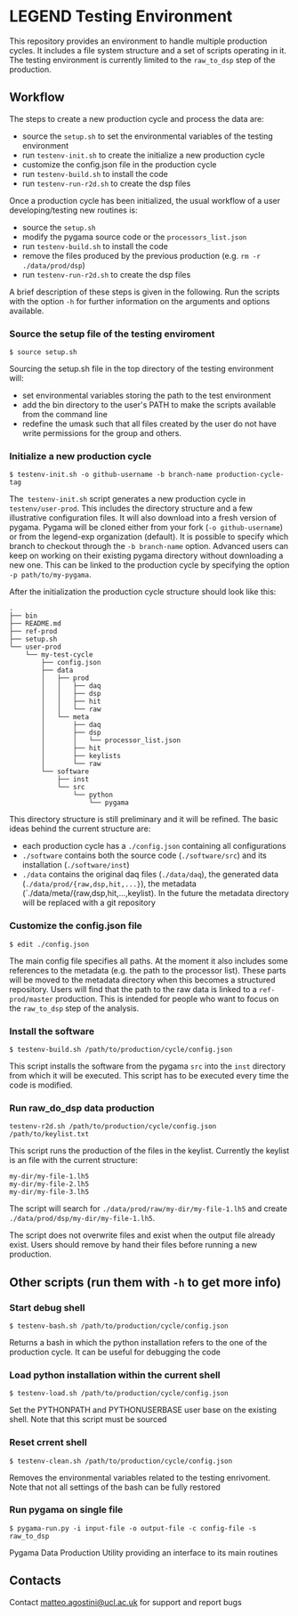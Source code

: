 # LEGEND Testing Environment

This repository provides an environment to handle multiple production cycles. It includes a file system structure and a set of scripts operating in it. The testing environment is currently limited to the `raw_to_dsp` step of the production.

## Workflow
The steps to create a new production cycle and process the data are:
* source the `setup.sh` to set the environmental variables of the testing environment
* run `testenv-init.sh` to create the initialize a new production cycle 
* customize the config.json file in the production cycle 
* run `testenv-build.sh` to install the code
* run `testenv-run-r2d.sh` to create the dsp files

Once a production cycle has been initialized, the usual workflow of a user developing/testing new routines is:
* source the `setup.sh`
* modify the pygama source code or the `processors_list.json`
* run `testenv-build.sh` to install the code
* remove the files produced by the previous production (e.g. `rm -r ./data/prod/dsp`)
* run `testenv-run-r2d.sh` to create the dsp files

A brief description of these steps is given in the following. Run the scripts with the option `-h` for further information on the arguments and options available.

### Source the setup file of the testing enviroment
```
$ source setup.sh
```

Sourcing the setup.sh file in the top directory of the testing environment will:
* set environmental variables storing the path to the test environment
* add the bin directory to the user's PATH to make the scripts available from the command line
* redefine the umask such that all files created by the user do not have write permissions for the group and others.


### Initialize a new production cycle
```
$ testenv-init.sh -o github-username -b branch-name production-cycle-tag
```

The` testenv-init.sh` script generates a new production cycle in `testenv/user-prod`. This includes the directory structure and a few illustrative configuration files. It will also download into a fresh version of pygama. Pygama will be cloned either from your fork (`-o github-username`) or from the legend-exp organization (default). It is possible to specify which branch to checkout through the `-b branch-name` option. Advanced users can keep on working on their existing pygama directory without downloading a new one. This can be linked to the production cycle by specifying the option `-p path/to/my-pygama`.

After the initialization the production cycle structure should look like this:
```
.
├── bin 
├── README.md
├── ref-prod
├── setup.sh
└── user-prod
    └── my-test-cycle
        ├── config.json
        ├── data
        │   ├── prod
        │   │   ├── daq
        │   │   ├── dsp
        │   │   ├── hit
        │   │   └── raw
        │   └── meta
        │       ├── daq
        │       ├── dsp
        │       │   └── processor_list.json
        │       ├── hit
        │       ├── keylists
        │       └── raw
        └── software
            ├── inst
            └── src
                └── python
                    └── pygama
```

This directory structure is still preliminary and it will be refined. The basic ideas behind the current structure are:
* each production cycle has a `./config.json` containing all configurations 
* `./software` contains both the source code (`./software/src`) and its installation (`./software/inst`)
* `./data` contains the original daq files (`./data/daq`), the generated data (`./data/prod/{raw,dsp,hit,...}`), the metadata (`./data/meta/{raw,dsp,hit,...,keylist). In the future the metadata directory will be replaced with a git repository


### Customize the config.json file
```
$ edit ./config.json
```

The main config file specifies all paths. At the moment it also includes some references to the metadata (e.g. the path to the processor list). These parts will be moved to the metadata directory when this becomes a structured repository.  Users will find that the path to the raw data is linked to a `ref-prod/master` production. This is intended for people who want to focus on the `raw_to_dsp` step of the analysis. 

### Install the software
```
$ testenv-build.sh /path/to/production/cycle/config.json
```

This script installs the software from the pygama `src` into the `inst` directory from which it will be executed. This script has to be executed every time the code is modified.


### Run raw_do_dsp data production
```
testenv-r2d.sh /path/to/production/cycle/config.json /path/to/keylist.txt
```

This script runs the production of the files in the keylist. Currently the keylist is an file with the current structure:
```
my-dir/my-file-1.lh5
my-dir/my-file-2.lh5
my-dir/my-file-3.lh5
```
The script will search for `./data/prod/raw/my-dir/my-file-1.lh5` and create
`./data/prod/dsp/my-dir/my-file-1.lh5`. 

The script does not overwrite files and exist when the output file already exist. Users should remove by hand their files before running a new production.

## Other scripts (run them with `-h` to get more info)
### Start debug shell
```
$ testenv-bash.sh /path/to/production/cycle/config.json
```
Returns a bash in which the python installation refers to the one of the production cycle. It can be useful for debugging the code

### Load python installation within the current shell
```
$ testenv-load.sh /path/to/production/cycle/config.json
```
Set the PYTHONPATH and PYTHONUSERBASE user base on the existing shell. Note that this script must be sourced

### Reset crrent shell
```
$ testenv-clean.sh /path/to/production/cycle/config.json
```
Removes the environmental variables related to the testing enrivoment. Note that not all settings of the bash can be fully restored

### Run pygama on single file
```
$ pygama-run.py -i input-file -o output-file -c config-file -s raw_to_dsp
```
Pygama Data Production Utility providing an interface to its main routines


## Contacts
Contact <matteo.agostini@ucl.ac.uk> for support and report bugs
